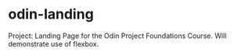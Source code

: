 # odin-landing

Project: Landing Page for the Odin Project Foundations Course. Will demonstrate use of flexbox.